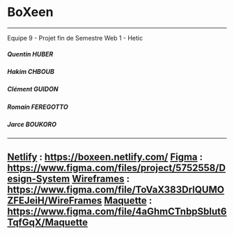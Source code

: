 # BoXeen
---
Equipe 9 - Projet fin de Semestre Web 1 - Hetic

##### Quentin HUBER
##### Hakim CHBOUB
##### Clément GUIDON
##### Romain FEREGOTTO
##### Jarce BOUKORO
---
[Netlify](https://boxeen.netlify.com/) : https://boxeen.netlify.com/
[Figma](https://www.figma.com/files/project/5752558/Design-System) : https://www.figma.com/files/project/5752558/Design-System
[Wireframes](https://www.figma.com/file/ToVaX383DrlQUMOZFEJeiH/WireFrames) : https://www.figma.com/file/ToVaX383DrlQUMOZFEJeiH/WireFrames
[Maquette](https://www.figma.com/file/4aGhmCTnbpSblut6TqfGqX/Maquette) : https://www.figma.com/file/4aGhmCTnbpSblut6TqfGqX/Maquette
---


